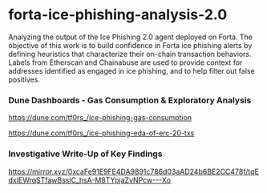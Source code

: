 # forta-ice-phishing-analysis-2.0

Analyzing the output of the Ice Phishing 2.0 agent deployed on Forta. The objective of this work is to build confidence in Forta ice phishing alerts by defining heuristics that characterize their on-chain transaction behaviors. Labels from Etherscan and Chainabuse are used to provide context for addresses identified as engaged in ice phishing, and to help filter out false positives.

### Dune Dashboards - Gas Consumption & Exploratory Analysis

https://dune.com/tf0rs_/ice-phishing-gas-consumption

https://dune.com/tf0rs_/ice-phishing-eda-of-erc-20-txs

### Investigative Write-Up of Key Findings

https://mirror.xyz/0xcaFe91E9FE4DA9891c786d03aAD24b6BE2CC478f/tqEdxIEWrqSTfawBsslC_hsA-M8TYpjaZvNPcw---Xo

